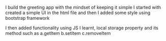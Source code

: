 I build the greeting app with the mindset of keeping it simple
I started  with created a simple UI in the html file and then I added some style using bootstrap framework

I then added functionality using JS
I learnt, local storage property and its method such as
a.getItem
b.setItem
c.removeItem
